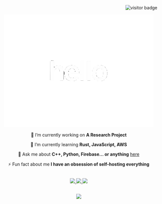 <div align="right">

  ![visitor badge](https://visitor-badge.laobi.icu/badge?page_id=PanLuvme.visitor-badge)

</div>

<div align="center">

  <img src="hello-animated.gif">

</div>

<div align="center">
  
  🔭 I’m currently working on **A Research Project**

  🌱 I’m currently learning **Rust, JavaScript, AWS**
  
  💬 Ask me about **C++, Python, Firebase... or anything** [here](https://github.com/PanLuvme/PanLuvme/issues)
  
  ⚡ Fun fact about me **I have an obsession of self-hosting everything**
  
</div>

<br>

<div align="center">

  <a href="mailto:alex.avina1212@gmail.com">
    <img src="https://img.shields.io/badge/Gmail-333333?style=for-the-badge&logo=gmail&logoColor=red" />
  </a>
  <a href="https://linkedin.com/in/alex-avina" target="_blank">
    <img src="https://img.shields.io/badge/LinkedIn-0077B5?style=for-the-badge&logo=linkedin&logoColor=white" target="_blank" />
  </a>
  <a href="https://panluvme.github.io" target="_blank">
    <img src="https://img.shields.io/badge/Portfolio-FF5722?style=for-the-badge&logo=todoist&logoColor=white" target="_blank" />
  </a>

</div>

<br>

<p align="center">

  <a href="https://skillicons.dev">
    <img src="https://skillicons.dev/icons?i=git,kubernetes,docker,c,vim" />
  </a>

</p>
